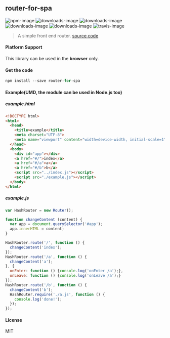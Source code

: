 ## router-for-spa
![npm-image](http://img.shields.io/npm/v/router-for-spa.svg)
![downloads-image](http://img.shields.io/npm/dw/router-for-spa.svg)
![downloads-image](http://img.shields.io/npm/dm/router-for-spa.svg)
![downloads-image](http://img.shields.io/npm/dy/router-for-spa.svg)
![downloads-image](http://img.shields.io/npm/dt/router-for-spa.svg)
![travis-image](http://img.shields.io/travis/hunnble/router-for-spa.svg)
>A simple front end router. [source code](https://github.com/hunnble/router-for-spa)

#### Platform Support
This library can be used in the **browser** only.
#### Get the code
```javascript
npm install --save router-for-spa
```
#### Example(UMD, the module can be used in Node.js too)
##### example.html
```html
<!DOCTYPE html>
<html>
  <head>
    <title>example</title>
    <meta charset="UTF-8">
    <meta name="viewport" content="width=device-width, initial-scale=1">
  </head>
  <body>
    <div id="app"></div>
    <a href="#/">index</a>
    <a href="#/a">a</a>
    <a href="#/b">b</a>
    <script src="../index.js"></script>
    <script src="./example.js"></script>
  </body>
</html>
```
##### example.js
```javascript
var HashRouter = new Router();

function changeContent (content) {
  var app = document.querySelector('#app');
  app.innerHTML = content;
}

HashRouter.route('/', function () {
  changeContent('index');
});
HashRouter.route('/a', function () {
  changeContent('a');
}, {
  onEnter: function () {console.log('onEnter /a');},
  onLeave: function () {console.log('onLeave /a');}
});
HashRouter.route('/b', function () {
  changeContent('b');
  HashRouter.require('./a.js', function () {
    console.log('done!');
  });
});

```
#### License
MIT
